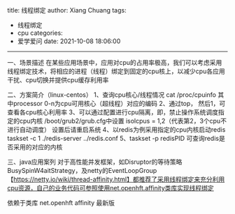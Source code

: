 title: 线程绑定
author: Xiang Chuang
tags:
  - 线程绑定
  - cpu
categories:
  - 爱学爱问
date: 2021-10-08 18:06:00
---
一、场景描述
	在某些应用场景中，应用对cpu的占用率极高，我们可以考虑采用线程绑定技术，将相应的进程（线程）绑定到固定的cpu核上，以减少cpu各应用干扰、cpu切换并提供cpu缓存利用率

二、方案简介（linux-centos）
	1、查询cpu核心/线程情况
    	cat /proc/cpuinfo
        其中processor 0-n为cpu可用核心（超线程）对应的编码
    2、通过top， 然后1，可查看各cpu核心利用率
    3、可以通过配置进行cpu隔离，即，禁止操作系统调度指定的cpu内核
      /boot/grub2/grub.cfg中设置 isolcpus = 1,2（代表第2，3个cpu不进行自动调度）  设置后请重启系统
    4、以redis为例采用指定的cpu内核启动redis
    		taskset -c 1 ./redis-server ../redis.conf
    5、taskset -p redisPID 可查询redis是否采用的对应的内核
    
    
三、java应用案列
对于高性能并发框架，如Disruptor的等待策略BusySpinW4aitStrategy，及netty的EventLoopGroup【https://netty.io/wiki/thread-affinity.html】都推荐了采用线程绑定来充分利用cpu资源，自己的业务代码可参照使用net.openhft.affinity类库实现线程绑定
    
   依赖于类库
    <dependency>
    <groupId>net.openhft</groupId>
    <artifactId>affinity</artifactId>
    <version>最新版</version>
	</dependency>